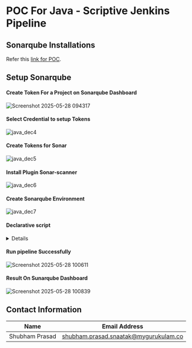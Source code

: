 # POC For Java - Scriptive Jenkins Pipeline



## Sonarqube Installations
Refer this [link for POC](https://github.com/Cloud-NInja-snaatak/Documentation/tree/himanshu-SCRUM-176/application_ci/tools/setup/sonarqube/software_configuration/poc).

## Setup Sonarqube 

#### Create Token For a Project on Sonarqube Dashboard 
![Screenshot 2025-05-28 094317](https://github.com/user-attachments/assets/54b4caef-5c70-4439-9c7f-c70cbf125c6a)




#### Select Credential to setup Tokens 
![java_dec4](https://github.com/user-attachments/assets/85315983-27ad-4376-8069-e9f81c83607d)

#### Create Tokens for Sonar 
![java_dec5](https://github.com/user-attachments/assets/b3580319-5e05-4395-9cdd-472084844acb)

####  Install Plugin Sonar-scanner 
![java_dec6](https://github.com/user-attachments/assets/27e8ae35-bfdf-461b-ae5c-81faa4297161)

#### Create Sonarqube Environment 
![java_dec7](https://github.com/user-attachments/assets/5f4714c7-5c18-40cf-9a35-118d31d523b7)

#### Declarative script 
<details>
pipeline {
    agent any
    
    
    tools{
        maven 'mvn'  
    }

    environment {
        SONARQUBE_URL = 'http://16.16.187.233:9000/' // Update with your SonarQube server URL
        SONAR_PROJECT_KEY = 'java' // Update with your actual SonarQube project key
    }

    stages {
        stage('Cleanup Workspace') {
          steps {
        cleanWs()
           }
         }
        stage('Checkout Code') {
            steps {
                git branch: 'master', url: 'https://github.com/shubhamprasadnr/secretsanta-generator.git' // Updated repo URL
            }
        }

        stage('Build') {
            steps {
                sh 'mvn clean compile'
            }
        }

        stage('sonarQube Scan') {
            steps {
                withSonarQubeEnv('sonarqube') { // Ensure 'demo' matches the SonarQube instance name in Jenkins settings
                    withCredentials([string(credentialsId: 'sonarcred', variable: 'SONARQUBE_TOKEN')]) {
                        sh """
                        mvn sonar:sonar \
                        -Dsonar.projectKey=${SONAR_PROJECT_KEY} \
                        -Dsonar.host.url=${SONARQUBE_URL} \
                        -Dsonar.login=${SONARQUBE_TOKEN}
                        """
                    }
                }
            }
        }
    }
}

</details>

#### Run pipeline Successfully 
![Screenshot 2025-05-28 100611](https://github.com/user-attachments/assets/7c620e20-fc71-403d-9d08-8e1ed8489d5f)


#### Result On Sunarqube Dashboard 
![Screenshot 2025-05-28 100839](https://github.com/user-attachments/assets/b1b732ec-a6fb-446d-9a57-37bc2211580a)



##  Contact Information

| Name | Email Address |
|------|---------------|
| Shubham Prasad | [shubham.prasad.snaatak@mygurukulam.co](mailto:shubham.prasad.snaatak@mygurukulam.co) |





